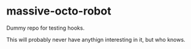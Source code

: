 massive-octo-robot
==================

Dummy repo for testing hooks.

This will probably never have anythign interesting in it, but who knows.

